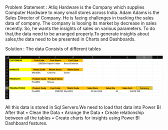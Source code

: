 Problem Statement : Atliq Hardware is the Company which supplies Computer Hardware to many small stores across India. Adam Adams is the Sales Director of Company. He is facing challenges in tracking the sales data of company. The company is loosing its market by decrease in sales recently. So, he wants the insights of sales on various parameters. To do that,the data need to be arranged properly.To generate insights about sales,the data need to be presented in Charts and Dashboards.

Solution : The data Consists of different tables

<img src="Sales_Insights/Assetss/Screenshot_Tables.png" alt="Tables" title="Tables">

All this data is stored in Sql Servers.We need to load that data into Power BI
After that 
•	Clean the Data
•	Arrange the Data
•	Create relationship between all the tables
•	Create charts for insights using Power BI Dashboard features.

